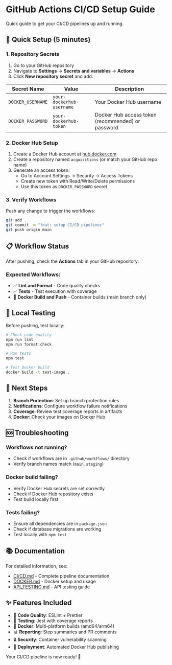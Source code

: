 # GitHub Actions CI/CD Setup Guide

Quick guide to get your CI/CD pipelines up and running.

## 🚀 Quick Setup (5 minutes)

### 1. Repository Secrets

1. Go to your GitHub repository
2. Navigate to **Settings** → **Secrets and variables** → **Actions**
3. Click **New repository secret** and add:

| Secret Name | Value | Description |
|-------------|--------|-------------|
| `DOCKER_USERNAME` | `your-dockerhub-username` | Your Docker Hub username |
| `DOCKER_PASSWORD` | `your-dockerhub-token` | Docker Hub access token (recommended) or password |

### 2. Docker Hub Setup

1. Create a Docker Hub account at [hub.docker.com](https://hub.docker.com)
2. Create a repository named `acquisitions` (or match your GitHub repo name)
3. Generate an access token:
   - Go to Account Settings → Security → Access Tokens
   - Create new token with Read/Write/Delete permissions
   - Use this token as `DOCKER_PASSWORD` secret

### 3. Verify Workflows

Push any change to trigger the workflows:

```bash
git add .
git commit -m "feat: setup CI/CD pipelines"
git push origin main
```

## 📋 Workflow Status

After pushing, check the **Actions** tab in your GitHub repository:

### Expected Workflows:
- ✅ **Lint and Format** - Code quality checks
- ✅ **Tests** - Test execution with coverage
- 🐳 **Docker Build and Push** - Container builds (main branch only)

## 🔧 Local Testing

Before pushing, test locally:

```bash
# Check code quality
npm run lint
npm run format:check

# Run tests
npm test

# Test Docker build
docker build -t test-image .
```

## 📝 Next Steps

1. **Branch Protection**: Set up branch protection rules
2. **Notifications**: Configure workflow failure notifications  
3. **Coverage**: Review test coverage reports in artifacts
4. **Docker**: Check your images on Docker Hub

## 🆘 Troubleshooting

### Workflows not running?
- Check if workflows are in `.github/workflows/` directory
- Verify branch names match (`main`, `staging`)

### Docker build failing?
- Verify Docker Hub secrets are set correctly
- Check if Docker Hub repository exists
- Test build locally first

### Tests failing?
- Ensure all dependencies are in `package.json`
- Check if database migrations are working
- Test locally with `npm test`

## 📚 Documentation

For detailed information, see:
- [CI/CD.md](../CI_CD.md) - Complete pipeline documentation
- [DOCKER.md](../DOCKER.md) - Docker setup and usage
- [API_TESTING.md](../API_TESTING.md) - API testing guide

## ✨ Features Included

- 🔧 **Code Quality**: ESLint + Prettier
- 🧪 **Testing**: Jest with coverage reports
- 🐳 **Docker**: Multi-platform builds (amd64/arm64)
- 📊 **Reporting**: Step summaries and PR comments
- 🔒 **Security**: Container vulnerability scanning
- 🚀 **Deployment**: Automated Docker Hub publishing

Your CI/CD pipeline is now ready! 🎉